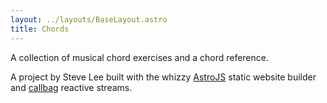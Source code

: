 ```yaml
---
layout: ../layouts/BaseLayout.astro
title: Chords
---
```


A collection of musical chord exercises and a chord reference.

A project by Steve Lee built with the whizzy [AstroJS](https://astro.build) static website builder and [callbag](https://github.com/callbag/callbag) reactive streams.
